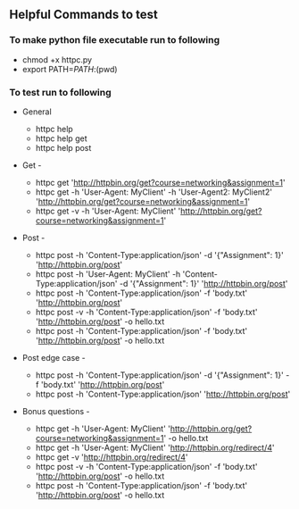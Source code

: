 ## Helpful Commands to test

### To make python file executable run to following
- chmod +x httpc.py
- export PATH=$PATH:$(pwd)

### To test run to following
- General
    - httpc help
    - httpc help get
    - httpc help post
- Get -
    - httpc get 'http://httpbin.org/get?course=networking&assignment=1'
    - httpc get -h 'User-Agent: MyClient' -h 'User-Agent2: MyClient2' 'http://httpbin.org/get?course=networking&assignment=1'
    - httpc get -v -h 'User-Agent: MyClient' 'http://httpbin.org/get?course=networking&assignment=1'
    
- Post - 
    - httpc post -h 'Content-Type:application/json' -d '{"Assignment": 1}' 'http://httpbin.org/post'
    - httpc post -h 'User-Agent: MyClient' -h 'Content-Type:application/json' -d '{"Assignment": 1}' 'http://httpbin.org/post'
    - httpc post -h 'Content-Type:application/json' -f 'body.txt' 'http://httpbin.org/post'
    - httpc post -v -h 'Content-Type:application/json' -f 'body.txt' 'http://httpbin.org/post' -o hello.txt
    - httpc post -h 'Content-Type:application/json' -f 'body.txt' 'http://httpbin.org/post' -o hello.txt
- Post edge case -
    - httpc post -h 'Content-Type:application/json' -d '{"Assignment": 1}' -f 'body.txt' 'http://httpbin.org/post'
    - httpc post -h 'Content-Type:application/json' 'http://httpbin.org/post'
- Bonus questions -
    - httpc get -h 'User-Agent: MyClient' 'http://httpbin.org/get?course=networking&assignment=1' -o hello.txt
    - httpc get -h 'User-Agent: MyClient' 'http://httpbin.org/redirect/4'
    - httpc get -v 'http://httpbin.org/redirect/4'
    - httpc post -v -h 'Content-Type:application/json' -f 'body.txt' 'http://httpbin.org/post' -o hello.txt
    - httpc post -h 'Content-Type:application/json' -f 'body.txt' 'http://httpbin.org/post' -o hello.txt

